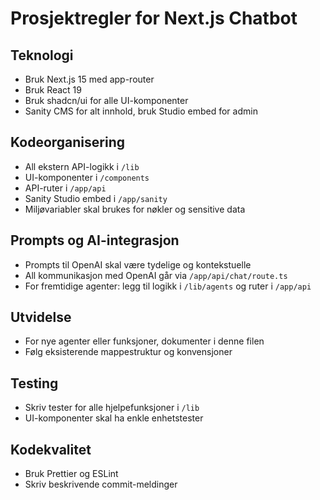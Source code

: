# Prosjektregler for Next.js Chatbot

## Teknologi
- Bruk Next.js 15 med app-router
- Bruk React 19
- Bruk shadcn/ui for alle UI-komponenter
- Sanity CMS for alt innhold, bruk Studio embed for admin

## Kodeorganisering
- All ekstern API-logikk i `/lib`
- UI-komponenter i `/components`
- API-ruter i `/app/api`
- Sanity Studio embed i `/app/sanity`
- Miljøvariabler skal brukes for nøkler og sensitive data

## Prompts og AI-integrasjon
- Prompts til OpenAI skal være tydelige og kontekstuelle
- All kommunikasjon med OpenAI går via `/app/api/chat/route.ts`
- For fremtidige agenter: legg til logikk i `/lib/agents` og ruter i `/app/api`

## Utvidelse
- For nye agenter eller funksjoner, dokumenter i denne filen
- Følg eksisterende mappestruktur og konvensjoner

## Testing
- Skriv tester for alle hjelpefunksjoner i `/lib`
- UI-komponenter skal ha enkle enhetstester

## Kodekvalitet
- Bruk Prettier og ESLint
- Skriv beskrivende commit-meldinger
